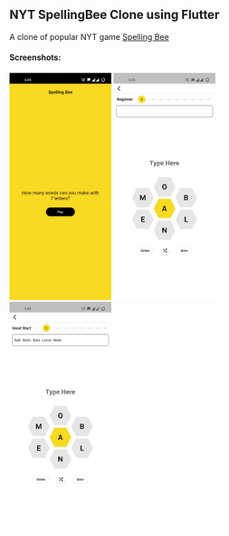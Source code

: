 NYT SpellingBee Clone using Flutter
------
A clone of popular NYT game [Spelling Bee](https://www.nytimes.com/puzzles/spelling-bee)

#### Screenshots:
<a href="url"><img src="./screenshots/start_page.jpg" height="400" width="180" ></a>
<a href="url"><img src="./screenshots/game_page1.jpg" height="400" width="180" ></a>
<a href="url"><img src="./screenshots/game_page2.jpg" height="400" width="180" ></a>

